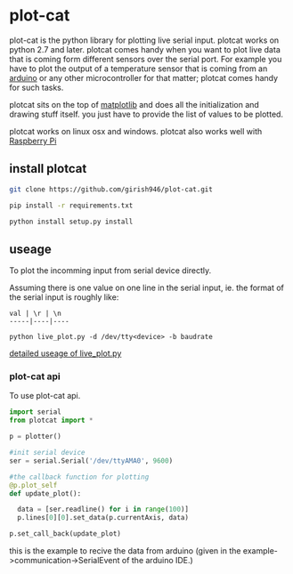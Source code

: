 # plot-cat

plot-cat is the python library for plotting live serial input. plotcat works on python 2.7 and later. plotcat comes handy when you want to plot live data that is coming form different sensors over the serial port. For example you have to plot the output of a temperature sensor that is coming from an [arduino](https://www.arduino.cc/) or any other microcontroller for that matter; plotcat comes handy for such tasks.

plotcat sits on the top of [matplotlib](http://matplotlib.org/) and does all the initialization and drawing stuff itself. you just have to provide the list of values to be plotted.

plotcat works on linux osx and windows. plotcat also works well with [Raspberry Pi](https://www.raspberrypi.org/)

## install plotcat

```bash
git clone https://github.com/girish946/plot-cat.git

pip install -r requirements.txt

python install setup.py install

```


## useage

To plot the incomming input from serial device directly.

Assuming there is one value on one line in the serial input, ie. the format of the serial input is roughly like:

    val | \r | \n 
    -----|----|----

    python live_plot.py -d /dev/tty<device> -b baudrate

[detailed useage of live_plot.py](https://github.com/girish946/plot-cat/wiki/live_plot.py-useage)


### plot-cat api


To use plot-cat api.

```python 
import serial
from plotcat import *

p = plotter()

#init serial device
ser = serial.Serial('/dev/ttyAMA0', 9600)

#the callback function for plotting
@p.plot_self
def update_plot():

  data = [ser.readline() for i in range(100)]
  p.lines[0][0].set_data(p.currentAxis, data)

p.set_call_back(update_plot)

```

this is the example to recive the data from arduino (given in the example->communication->SerialEvent of the arduino IDE.)
